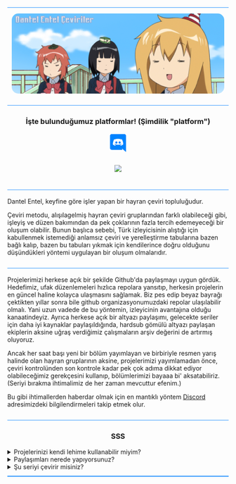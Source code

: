 <img src="img/ayir.png" style="width: auto;">

<p style="text-align: center; margin: 10px;">
    <img src="img/banner.jpg" style="border-radius: 15px" alt="banner"></img>
</p>

<img src="img/ayir.png" style="width: auto;">

<h3 align="center">İşte bulunduğumuz platformlar! (Şimdilik "platform")</h3>
<p align="center">
<a href="https://discord.gg/kPNW9WM8n5" target="_blank"><img style="display: inline-block; width: 40px; height: auto; margin: 3px;" src="img/discord.png" alt="Discord" /></a>
<!-- <a href="lazimolursa" target="_blank"><img style="display: inline-block; width: 40px; height: auto; margin: 3px;" src="img/.png" alt="Lazim Olursa" /></a> -->
</p>

<p align="center">
    <img style="display: inline-block; margin: 10px;" src="https://komarev.com/ghpvc/?username=Dantel-Entel&color=0FC0FF&label=Views"><img>
</div>
</p>

<img src="img/ayir.png" style="width: auto;">

Dantel Entel, keyfine göre işler yapan bir hayran çeviri topluluğudur. 

Çeviri metodu, alışılagelmiş hayran çeviri gruplarından farklı olabileceği gibi, işleyiş ve düzen bakımından da 
pek çoklarının fazla tercih edemeyeceği bir oluşum olabilir. Bunun başlıca sebebi, Türk izleyicisinin alıştığı için
kabullenmek istemediği anlamsız çeviri ve yerelleştirme tabularına bazen bağlı kalıp, bazen bu tabuları yıkmak için 
kendilerince doğru olduğunu düşündükleri yöntemi uygulayan bir oluşum olmalarıdır.

<img src="img/ayir.png" style="width: auto;">

Projelerimizi herkese açık bir şekilde Github'da paylaşmayı uygun gördük. Hedefimiz, ufak düzenlemeleri hızlıca
repolara yansıtıp, herkesin projelerin en güncel haline kolayca ulaşmasını sağlamak. Biz pes edip beyaz bayrağı
çektikten yıllar sonra bile github organizasyonumuzdaki repolar ulaşılabilir olmalı. Yani uzun vadede de 
bu yöntemin, izleyicinin avantajına olduğu kanaatindeyiz. Ayrıca herkese açık bir altyazı paylaşımı, gelecekte
seriler için daha iyi kaynaklar paylaşıldığında, hardsub gömülü altyazı paylaşan ekiplerin aksine uğraş verdiğimiz
çalışmaların arşiv değerini de artırmış oluyoruz.

Ancak her saat başı yeni bir bölüm yayımlayan ve birbiriyle resmen yarış halinde olan hayran gruplarının aksine, 
projelerimizi yayımlamadan önce, çeviri kontrolünden son kontrole kadar pek çok adıma dikkat ediyor olabileceğimiz
gerekçesini kullanıp, bölümlerimizi bayaaa bi' aksatabiliriz. (Seriyi bırakma ihtimalimiz de her zaman mevcuttur efenim.)

Bu gibi ihtimallerden haberdar olmak için en mantıklı yöntem
<a href=https://discord.gg/kPNW9WM8n5 target="_blank">Discord</a> adresimizdeki bilgilendirmeleri takip etmek olur.


<img src="img/ayir.png" style="width: auto;">

<h3 align="center"> SSS</h3>

<details><summary>Projelerinizi kendi lehime kullanabilir miyim?</summary>
<ul>
    <li>
    İstediğiniz gibi kullanın da bari bir referans vermeyi çok görmeyin.
    </li>
</ul>
</details>

<details><summary>Paylaşımları nerede yapıyorsunuz?</summary>
<ul>
    <li>
    Github kullanmayı bilmeniz bu noktada önemli. Çünkü altyazılarımızın en güncel sürümlerine buradan,
    projeler için açılmış repolardan ulaşabilirsiniz. Onun dışında bazı altyazı paylaşım platformlarında 
    (planetdp, turkcealtyazi) ve belki de discord sunucumuzuda paylaşımlarımızı yapacağız.
    </li>
</ul>
</details>

<details><summary>Şu seriyi çevirir misiniz?</summary>
<ul>
    <li>
    Çok beğenirsek evet, muhtemelen hayır. "Fan" ve "Subtitle" kelimelerinin birleşimiyle oluşan "Fansub" kavramına
    aykırı olur eğlenmediğimiz bir işe vakit harcamak. Dolayısıyla iş yükümüzü artırırken seçici davranmak durumundayız.
    Çevirdiğimiz her şeyin gerçekten "fan"ı mıyız peki? Hayır, ama olsundu.
    </li>
</ul>
</details>

<img src="img/ayir.png" style="width: auto;">